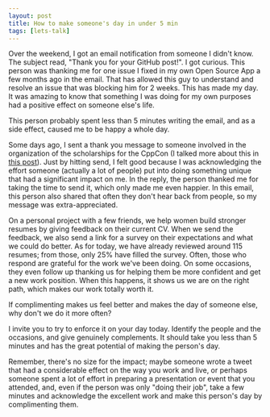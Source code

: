 ```yaml
---
layout: post
title: How to make someone's day in under 5 min
tags: [lets-talk]
---
```


Over the weekend, I got an email notification from someone I didn't know. The subject read, "Thank you for your GitHub post!". I got curious. This person was thanking me for one issue I fixed in my own Open Source App a few months ago in the email. That has allowed this guy to understand and resolve an issue that was blocking him for 2 weeks. This has made my day. It was amazing to know that something I was doing for my own purposes had a positive effect on someone else's life.

This person probably spent less than 5 minutes writing the email, and as a side effect, caused me to be happy a whole day.

Some days ago, I sent a thank you message to someone involved in the organization of the scholarships for the CppCon (I talked more about this in [this post](https://thamara.github.io/blog/2020/09/24/cppcon-2020-the-halway-track/)). Just by hitting send, I felt good because I was acknowledging the effort someone (actually a lot of people) put into doing something unique that had a significant impact on me. In the reply, the person thanked me for taking the time to send it, which only made me even happier. In this email, this person also shared that often they don't hear back from people, so my message was extra-appreciated.

On a personal project with a few friends, we help women build stronger resumes by giving feedback on their current CV. When we send the feedback, we also send a link for a survey on their expectations and what we could do better. As for today, we have already reviewed around 115 resumes; from those, only 25% have filled the survey. Often, those who respond are grateful for the work we've been doing. On some occasions, they even follow up thanking us for helping them be more confident and get a new work position. When this happens, it shows us we are on the right path, which makes our work totally worth it.

If complimenting makes us feel better and makes the day of someone else, why don't we do it more often?

I invite you to try to enforce it on your day today. Identify the people and the occasions, and give genuinely complements. It should take you less than 5 minutes and has the great potential of making the person's day.

Remember, there's no size for the impact; maybe someone wrote a tweet that had a considerable effect on the way you work and live, or perhaps someone spent a lot of effort in preparing a presentation or event that you attended, and, even if the person was only "doing their job", take a few minutes and acknowledge the excellent work and make this person's day by complimenting them.